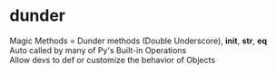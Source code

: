 # dunder
Magic Methods = Dunder methods (Double Underscore), __init__, __str__, __eq__ 
<br>
Auto called by many of Py's Built-in Operations
<br>
Allow devs to def or customize the behavior of Objects
